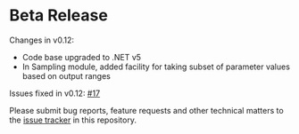 # Beta Release

Changes in v0.12:

- Code base upgraded to .NET v5
- In Sampling module, added facility for taking subset of parameter values based on output ranges

Issues fixed in v0.12: [#17](https://github.com/GMPtk/RVis/issues/17)

Please submit bug reports, feature requests and other technical matters to the [issue tracker](https://github.com/GMPtk/RVis/issues) in this repository.

